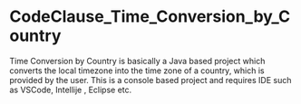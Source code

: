 # CodeClause_Time_Conversion_by_Country
Time Conversion by Country is basically a Java based project which converts the local timezone into the time zone of a country, which is provided by the user.
This is a console based project and requires IDE such as VSCode, Intellije , Eclipse etc.
